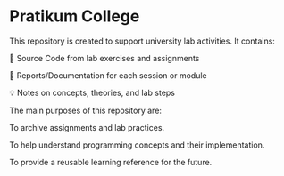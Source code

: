 # Pratikum College
This repository is created to support university lab activities. It contains:

📂 Source Code from lab exercises and assignments

📝 Reports/Documentation for each session or module

💡 Notes on concepts, theories, and lab steps

The main purposes of this repository are:

To archive assignments and lab practices.

To help understand programming concepts and their implementation.

To provide a reusable learning reference for the future.

